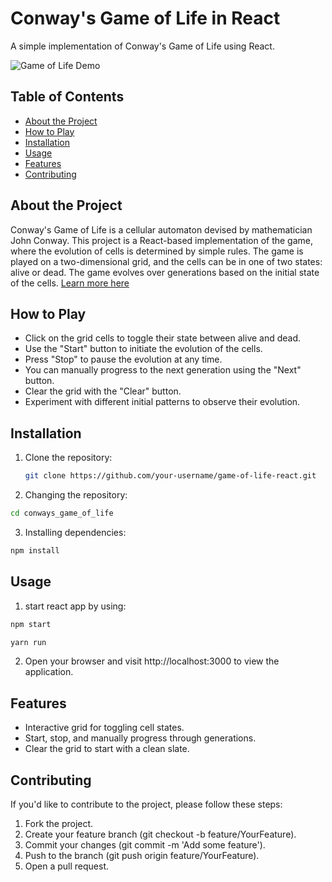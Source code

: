 # Conway's Game of Life in React

A simple implementation of Conway's Game of Life using React.

![Game of Life Demo](demo.gif)

## Table of Contents

- [About the Project](#about-the-project)
- [How to Play](#how-to-play)
- [Installation](#installation)
- [Usage](#usage)
- [Features](#features)
- [Contributing](#contributing)

## About the Project

Conway's Game of Life is a cellular automaton devised by mathematician John Conway. This project is a React-based implementation of the game, where the evolution of cells is determined by simple rules. The game is played on a two-dimensional grid, and the cells can be in one of two states: alive or dead. The game evolves over generations based on the initial state of the cells. [Learn more here](https://en.wikipedia.org/wiki/Conway's_Game_of_Life)

## How to Play

- Click on the grid cells to toggle their state between alive and dead.
- Use the "Start" button to initiate the evolution of the cells.
- Press "Stop" to pause the evolution at any time.
- You can manually progress to the next generation using the "Next" button.
- Clear the grid with the "Clear" button.
- Experiment with different initial patterns to observe their evolution.

## Installation

1. Clone the repository:

   ```sh
   git clone https://github.com/your-username/game-of-life-react.git
   ```
2. Changing the repository:
   
  ```sh
  cd conways_game_of_life
  ```
3. Installing dependencies:
   
  ```sh
  npm install
  ```

## Usage
1. start react app by using:
   
  ```sh
  npm start
  ```
  
  ```sh
  yarn run
  ```
2. Open your browser and visit http://localhost:3000 to view the application.

## Features
- Interactive grid for toggling cell states.
- Start, stop, and manually progress through generations.
- Clear the grid to start with a clean slate.

## Contributing
If you'd like to contribute to the project, please follow these steps:

1. Fork the project.
2. Create your feature branch (git checkout -b feature/YourFeature).
3. Commit your changes (git commit -m 'Add some feature').
4. Push to the branch (git push origin feature/YourFeature).
5. Open a pull request.
